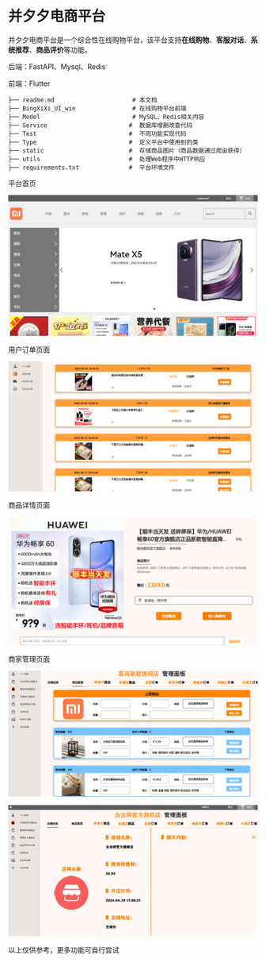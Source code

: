 # 并夕夕电商平台

并夕夕电商平台是一个综合性在线购物平台，该平台支持**在线购物**、**客服对话**、**系统推荐**、**商品评价**等功能。

后端：FastAPI、Mysql、Redis

前端：Flutter

```
├── readme.md                      # 本文档
├── BingXiXi_UI_win                # 在线购物平台前端
├── Model                          # MySQL、Redis相关内容
├── Service		                  #  数据库增删改查代码   
├── Test		                  #  不同功能实现代码   
├── Type		                  #  定义平台中使用到的类  
├── static		                  #  存储商品图片（商品数据通过爬虫获得）   
├── utils		                  #  处理Web程序中HTTP响应   
├── requirements.txt		      #  平台环境文件   
```

平台首页

![1](img\fig1.png)

用户订单页面

![2](img\fig2.png)

商品详情页面

![3](img\fig3.png)

商家管理页面

![fig4](img\fig4.png)

![fig5](img\fig5.png)

以上仅供参考，更多功能可自行尝试